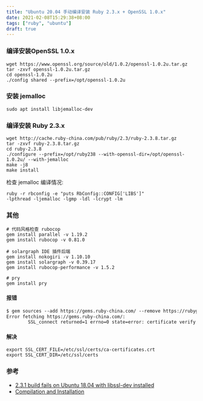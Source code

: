 ```yaml
---
title: "Ubuntu 20.04 手动编译安装 Ruby 2.3.x + OpenSSL 1.0.x"
date: 2021-02-08T15:29:38+08:00
tags: ["ruby", "ubuntu"]
draft: true
---
```


### 编译安装OpenSSL 1.0.x

```shell
wget https://www.openssl.org/source/old/1.0.2/openssl-1.0.2u.tar.gz
tar -zxvf openssl-1.0.2u.tar.gz
cd openssl-1.0.2u
./config shared --prefix=/opt/openssl-1.0.2u
```

### 安装 jemalloc

```shell
sudo apt install libjemalloc-dev
```

### 编译安装 Ruby 2.3.x

```shell
wget http://cache.ruby-china.com/pub/ruby/2.3/ruby-2.3.8.tar.gz
tar -zxvf ruby-2.3.8.tar.gz
cd ruby-2.3.8
./configure --prefix=/opt/ruby238 --with-openssl-dir=/opt/openssl-1.0.2u/ --with-jemalloc
make -j8
make install
```

检查 jemalloc 编译情况:

```
ruby -r rbconfig -e "puts RbConfig::CONFIG['LIBS']"
-lpthread -ljemalloc -lgmp -ldl -lcrypt -lm
```

### 其他

```shell
# 代码风格检查 rubocop
gem install parallel -v 1.19.2
gem install rubocop -v 0.81.0

# solargraph IDE 插件后端
gem install nokogiri -v 1.10.10
gem install solargraph -v 0.39.17
gem install rubocop-performance -v 1.5.2

# pry
gem install pry
```

#### 报错

```txt
$ gem sources --add https://gems.ruby-china.com/ --remove https://rubygems.org/
Error fetching https://gems.ruby-china.com/:
        SSL_connect returned=1 errno=0 state=error: certificate verify failed (https://gems.ruby-china.com/specs.4.8.gz)
```

#### 解决

```shell
export SSL_CERT_FILE=/etc/ssl/certs/ca-certificates.crt
export SSL_CERT_DIR=/etc/ssl/certs
```

### 参考

- [2.3.1 build fails on Ubuntu 18.04 with libssl-dev installed](https://github.com/rbenv/ruby-build/issues/1215)
- [Compilation and Installation](https://wiki.openssl.org/index.php/Compilation_and_Installation)
